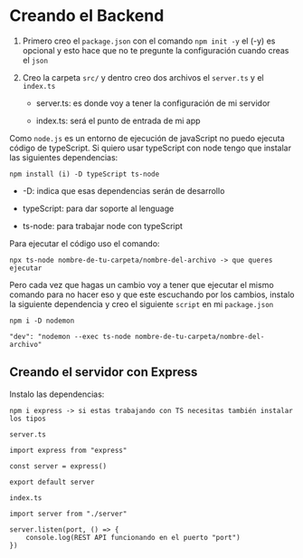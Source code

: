 <h1>Creando el Backend</h1>

1. Primero creo el `package.json` con el comando `npm init -y` el (-y) es opcional y esto hace que no te pregunte la configuración cuando creas el `json`

2. Creo la carpeta `src/` y dentro creo dos archivos el `server.ts` y el `index.ts`

    - server.ts: es donde voy a tener la configuración de mi servidor

    - index.ts: será el punto de entrada de mi app

Como `node.js` es un entorno de ejecución de javaScript no puedo ejecuta código de typeScript. Si quiero usar typeScript con node tengo que instalar las siguientes dependencias:

    npm install (i) -D typeScript ts-node

- -D: indica que esas dependencias serán de desarrollo

- typeScript: para dar soporte al lenguage

- ts-node: para trabajar node con typeScript

Para ejecutar el código uso el comando:

    npx ts-node nombre-de-tu-carpeta/nombre-del-archivo -> que queres ejecutar

Pero cada vez que hagas un cambio voy a tener que ejecutar el mismo comando para no hacer eso y que este escuchando por los cambios, instalo la siguiente dependencia y creo el siguiente `script` en mi `package.json`

    npm i -D nodemon

    "dev": "nodemon --exec ts-node nombre-de-tu-carpeta/nombre-del-archivo"

<h2>Creando el servidor con Express</h2>

Instalo las dependencias:

    npm i express -> si estas trabajando con TS necesitas también instalar los tipos

`server.ts`

    import express from "express"

    const server = express()

    export default server

`index.ts`

    import server from "./server"

    server.listen(port, () => {
        console.log(REST API funcionando en el puerto "port")
    })